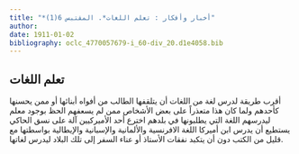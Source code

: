 ```yaml
---
title: "*أخبار وأفكار : تعلم اللغات*. المقتبس 6(1)"
author: 
date: 1911-01-02
bibliography: oclc_4770057679-i_60-div_20.d1e4058.bib
---
```




##  تعلم اللغات 


 أقرب طريقة لدرس لغة من اللغات أن يتلقفها الطالب من أفواه أبنائها أو ممن يحسنها كأحدهم ولما كان هذا متعذراً على بعض الأشخاص ممن لم يسعفهم الحظ بوجود معلم ليدرسهم اللغة التي يطلبونها في بلدهم اخترع  أحد  الأميركيين آلة على نسق الحاكي يستطيع أن يدرس ابن أميركا اللغة الافرنسية والألمانية والإسبانية والإيطالية بواسطتها مع قليل من الكتب دون أن يتكبد نفقات الأستاذ أو عناء السفر إلى تلك البلاد ليدرس لغاتها. 
